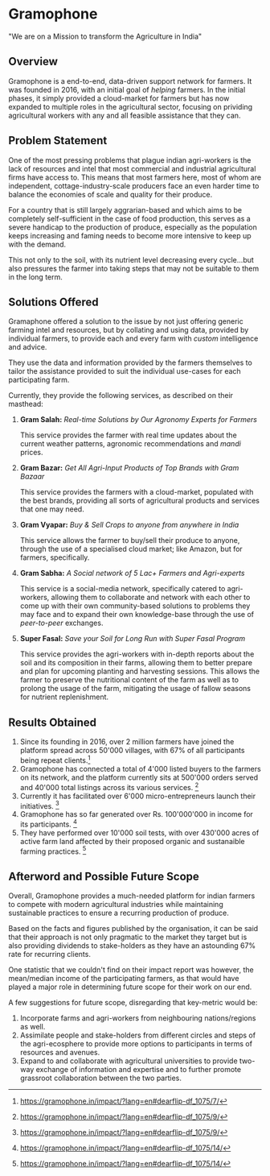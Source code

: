 # Gramophone

"We are on a Mission to transform the Agriculture in India"

## Overview
Gramophone is a end-to-end, data-driven support network for farmers. It was founded in 2016, with an initial goal of _helping_ farmers. In the initial phases, it simply provided a cloud-market for farmers but has now expanded to multiple roles in the agricultural sector, focusing on prividing agricultural workers with any and all feasible assistance that they can.

## Problem Statement

One of the most pressing problems that plague indian agri-workers is the lack of resources and intel that most commercial and industrial agricultural firms have access to. 
This means that most farmers here, most of whom are independent, cottage-industry-scale producers face an even harder time to balance the economies of scale and quality for their produce.

For a country that is still largely aggrarian-based and which aims to be completely self-sufficient in the case of food production, this serves as a severe handicap to the production of produce, especially as the population keeps increasing and faming needs to become more intensive to keep up with the demand.

This not only to the soil, with its nutrient level decreasing every cycle...but also pressures the farmer into taking steps that may not be suitable to them in the long term.

## Solutions Offered

Gramaphone offered a solution to the issue by not just offering generic farming intel and resources, but by collating and using data, provided by individual farmers, to provide each and every farm with _custom_ intelligence and advice.

They use the data and information provided by the farmers themselves to tailor the assistance provided to suit the individual use-cases for each participating farm.

Currently, they provide the following services, as described on their masthead:

1. __Gram Salah:__ _Real-time Solutions by Our Agronomy Experts for Farmers_
    
    This service provides the farmer with real time updates about the current weather patterns, agronomic recommendations and _mandi_ prices.
2. __Gram Bazar:__ _Get All Agri-Input Products of Top Brands with Gram Bazaar_

    This service provides the farmers with a cloud-market, populated with the best brands, providing all sorts of agricultural products and services that one may need.
3. __Gram Vyapar:__ _Buy & Sell Crops to anyone from anywhere in India_

    This service allows the farmer to buy/sell their produce to anyone, through the use of a specialised cloud market; like Amazon, but for farmers, specifically.
4. __Gram Sabha:__ _A Social network of 5 Lac+ Farmers and Agri-experts_

    This service is a social-media network, specifically catered to agri-workers, allowing them to collaborate and network with each other to come up with their own community-based solutions to problems they may face and to expand their own knowledge-base through the use of _peer-to-peer_ exchanges.
5. __Super Fasal:__ _Save your Soil for Long Run with Super Fasal Program_

    This service provides the agri-workers with in-depth reports about the soil and its composition in their farms, allowing them to better prepare and plan for upcoming planting and harvesting sessions. This allows the farmer to preserve the nutritional content of the farm as well as to prolong the usage of the farm, mitigating the usage of fallow seasons for nutrient replenishment.

## Results Obtained

1. Since its founding in 2016, over 2 million farmers have joined the platform spread across 50'000 villages, with 67% of all participants being repeat clients.[^1]
2. Gramophone has connected a total of 4'000 listed buyers to the farmers on its network, and the platform currently sits at 500'000 orders served and 40'000 total listings across its various services. [^2]
3. Currently it has facilitated over 6'000 micro-entrepreneurs launch their initiatives. [^2]
4. Gramophone has so far generated over Rs. 100'000'000 in income for its participants. [^3]
5. They have performed over 10'000 soil tests, with over 430'000 acres of active farm land affected by their proposed organic and sustanaible farming practices. [^3]

## Afterword and Possible Future Scope

Overall, Gramophone provides a much-needed platform for indian farmers to compete with modern agricultural industries while maintaining sustainable practices to ensure a recurring production of produce.

Based on the facts and figures published by the organisation, it can be said that their approach is not only pragmatic to the market they target but is also providing dividends to stake-holders as they have an astounding 67% rate for recurring clients.

One statistic that we couldn't find on their impact report was however, the mean/median income of the participating farmers, as that would have played a major role in determining future scope for their work on our end.

A few suggestions for future scope, disregarding that key-metric would be:

1. Incorporate farms and agri-workers from neighbouring nations/regions as well.
2. Assimilate people and stake-holders from different circles and steps of the agri-ecosphere to provide more options to participants in terms of resources and avenues.
3. Expand to and collaborate with agricultural universities to provide two-way exchange of information and expertise and to further promote grassroot collaboration between the two parties.



[^1]: https://gramophone.in/impact/?lang=en#dearflip-df_1075/7/
[^2]: https://gramophone.in/impact/?lang=en#dearflip-df_1075/9/
[^3]: https://gramophone.in/impact/?lang=en#dearflip-df_1075/14/